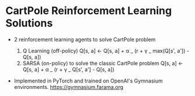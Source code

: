 # CartPole Reinforcement Learning Solutions

- 2 reinforcement learning agents to solve CartPole problem

  1. Q Learning (off-policy)
     Q[s, a] ← Q[s, a] + α _ (r + γ _ max(Q[s', a']) - Q[s, a])
  2. SARSA (on-policy) to solve the classic CartPole problem
     Q[s, a] ← Q[s, a] + α _ (r + γ _ Q[s', a'] - Q[s, a])

- Implemented in PyTorch and trained on OpenAI's Gymnasium environments.
  https://gymnasium.farama.org
